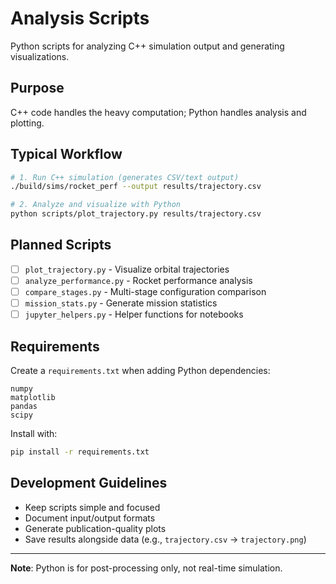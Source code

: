 # Analysis Scripts

Python scripts for analyzing C++ simulation output and generating visualizations.

## Purpose

C++ code handles the heavy computation; Python handles analysis and plotting.

## Typical Workflow

```bash
# 1. Run C++ simulation (generates CSV/text output)
./build/sims/rocket_perf --output results/trajectory.csv

# 2. Analyze and visualize with Python
python scripts/plot_trajectory.py results/trajectory.csv
```

## Planned Scripts

- [ ] `plot_trajectory.py` - Visualize orbital trajectories
- [ ] `analyze_performance.py` - Rocket performance analysis
- [ ] `compare_stages.py` - Multi-stage configuration comparison
- [ ] `mission_stats.py` - Generate mission statistics
- [ ] `jupyter_helpers.py` - Helper functions for notebooks

## Requirements

Create a `requirements.txt` when adding Python dependencies:

```
numpy
matplotlib
pandas
scipy
```

Install with:
```bash
pip install -r requirements.txt
```

## Development Guidelines

- Keep scripts simple and focused
- Document input/output formats
- Generate publication-quality plots
- Save results alongside data (e.g., `trajectory.csv` → `trajectory.png`)

---

**Note**: Python is for post-processing only, not real-time simulation.

